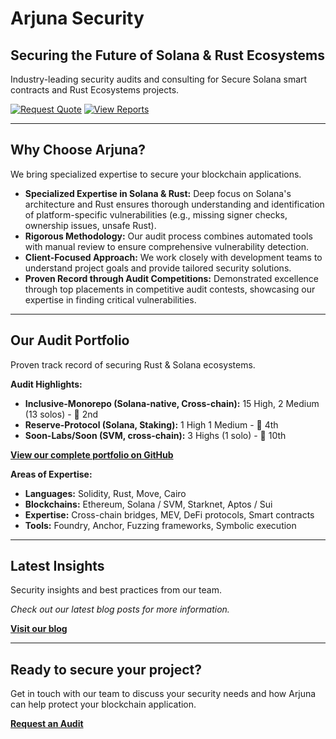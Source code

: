 # Arjuna Security

## Securing the Future of Solana & Rust Ecosystems

Industry-leading security audits and consulting for Secure Solana smart contracts and Rust Ecosystems projects.

[![Request Quote](https://img.shields.io/badge/Request-Quote-blue?style=for-the-badge&logo=telegram)](https://t.me/calc1f4r)
[![View Reports](https://img.shields.io/badge/View-Reports-lightgrey?style=for-the-badge&logo=github)](https://github.com/ArjunaSec/audits)

---

## Why Choose Arjuna?

We bring specialized expertise to secure your blockchain applications.

- **Specialized Expertise in Solana & Rust:** Deep focus on Solana's architecture and Rust ensures thorough understanding and identification of platform-specific vulnerabilities (e.g., missing signer checks, ownership issues, unsafe Rust).
- **Rigorous Methodology:** Our audit process combines automated tools with manual review to ensure comprehensive vulnerability detection.
- **Client-Focused Approach:** We work closely with development teams to understand project goals and provide tailored security solutions.
- **Proven Record through Audit Competitions:** Demonstrated excellence through top placements in competitive audit contests, showcasing our expertise in finding critical vulnerabilities.

---

## Our Audit Portfolio

Proven track record of securing Rust & Solana ecosystems.

**Audit Highlights:**

- **Inclusive-Monorepo (Solana-native, Cross-chain):** 15 High, 2 Medium (13 solos) - 🥈 2nd
- **Reserve-Protocol (Solana, Staking):** 1 High 1 Medium - 🥇 4th
- **Soon-Labs/Soon (SVM, cross-chain):** 3 Highs (1 solo) - 🥇 10th

[**View our complete portfolio on GitHub**](https://github.com/ArjunaSec/Audits)

**Areas of Expertise:**

- **Languages:** Solidity, Rust, Move, Cairo
- **Blockchains:** Ethereum, Solana / SVM, Starknet, Aptos / Sui
- **Expertise:** Cross-chain bridges, MEV, DeFi protocols, Smart contracts
- **Tools:** Foundry, Anchor, Fuzzing frameworks, Symbolic execution

---

## Latest Insights

Security insights and best practices from our team.

_Check out our latest blog posts for more information._

[**Visit our blog**](<Your Blog URL Here - Please update>)

---

## Ready to secure your project?

Get in touch with our team to discuss your security needs and how Arjuna can help protect your blockchain application.

[**Request an Audit**](https://t.me/calc1f4r)
